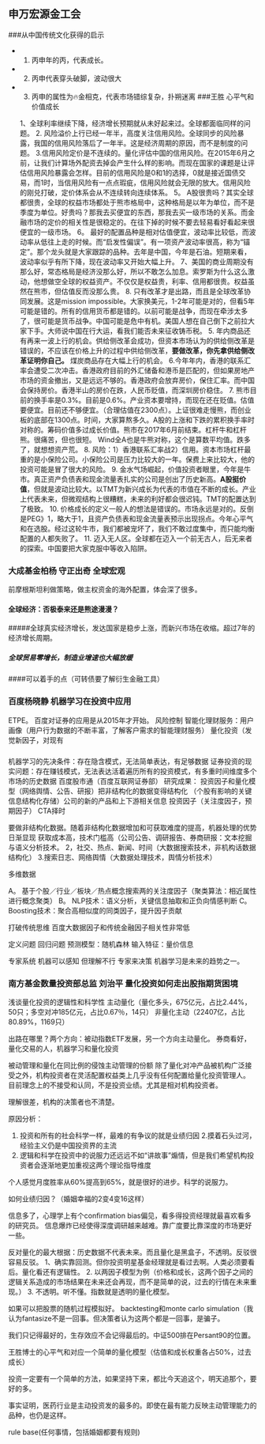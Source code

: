 ## 申万宏源金工会
###从中国传统文化获得的启示
- 1. 丙申年的丙，代表成长。
- 2. 丙申代表穿头破脚，波动很大
- 3. 丙申的属性为🔥金相克，代表市场错综复杂，扑朔迷离
###王胜 心平气和 价值成长
   
   1、全球利率继续下降，经济增长预期就从未好起来过。全球都面临同样的问题。 <CR>
   2. 风险溢价上行已经一年半，高度关注信用风险。全球同步的风险暴露，我国的信用风险落后了一年半。这是经济周期的原因，而不是制度的问题。<CR>  3.信用风险定价是不连续的。量化评估中国的信用风险。在2015年6月之前，让我们计算场外配资去掉会产生什么样的影响。而现在国家的课题是让评估信用风险暴露会怎样。目前的信用风险是0和1的选择，0就是接近国债交易，而1时，当信用风险有一点点瑕疵，信用风险就会无限的放大。信用风险的刚兑打破，定价体系会从不连续转向连续体系。<CR>
   5。 A股很贵吗？其实全球都很贵，全球的权益市场都处于熊市格局中，这种格局是以年为单位，而不是季度为单位。好贵吗？那我去买便宜的东西，那我去买一级市场的关系。而金融市场的定价的相关性是很稳定的。在往下掉的时候不要去轻易看好看起来很便宜的一级市场。
   6。 最好的配置品种是相对估值便宜，波动率比较低，而波动率从低往上走的时候。而“启发性偏误”。有一项资产波动率很高，称为“锚定”。那个龙头就是大家跟踪的品种。去年是中国，今年是石油。短期来看，波动率似乎有所下降，现在波动率又开始大幅上升。
   7、美国的商业周期没有那么好，常态格局是经济没那么好，所以不敢怎么加息。索罗斯为什么这么激动，他想做空全球的权益资产。不仅仅是权益贵，利率、信用都很贵。权益虽然在熊市，但估值反而没那么贵。
   8. 只有改革才是出路，而且是全球改革协同发展。这是mission impossible。大家换美元，1-2年可能是对的，但看5年可能是错的。所有的信用货币都是错的。以前可能是战争，而现在牵涉太多了，很可能是货币战争。中国可能是危中有机。美国人想在自己倒下之前拉大家下手。大师说中国在行大运，看我们能否未来征收铸币税。
    5. 年内商品还有再来一波上行的机会。供给侧改革会成功，但资本市场认为的供给侧改革是错误的，不应该在价格上升的过程中供给侧改革，**要做改革，你先拿供给侧改革证明你自己。** 煤炭商品存在大幅上行的机会。
    6.今年年内，香港的联系汇率会遭受二次冲击。香港政府目前的外汇储备和港币是匹配的，但如果房地产市场的资金撤出，又是远远不够的。香港政府会放弃房价，保住汇率。而中国会保持房价。香港半山的房价在跌，人民币贬值，而深圳房价稳住。
    7. 熊市目前的换手率是0.3%。目前是0.6%。产业资本要增持，而现在还在贬值。估值要便宜。目前还不够便宜。（合理估值在2300点）。上证很难走慢熊，而创业板的底部在1300点。时间，大家算熬多久。A股的上涨和下跌的累积换手率时对称的。筹码价值多过成长价值。熊市在2017年6月前结束。杠杆牛和杠杆熊。很痛苦，但也很短。
    Wind全A也是牛熊对称，这个是算数平均值。跌多了，就想想资产荒。
    8. 风险：1）香港联系汇率战2）信用。资本市场杠杆最重的是小保险公司。小保险公司是压力比较大的一年。保费上来比较大，他的投资可能是冒了很大的风险。
    9. 金水气场崛起，价值投资者眼里，今年是牛市。真正资产负债表和现金流量表扎实的公司是创出了历史新高。**A股挺价值**，但就是波动比较大。以TMT为新兴成长为代表的市值在不断的成长。产业上代表未来，但微观结构上很糟糕，未来的利好都会很迟钝。TMT的配置达到了极致。
    10. 价格成长的定义一般人的想法是错误的。市场永远是对的。反倒是PEG》1，略大于1，且资产负债表和现金流量表预示出现拐点。今年心平气和在选股。经过这轮牛市，我们都被宠坏了，我们不敢过度集中，而只能均衡配置的人都失败了。
    11. 迈入无人区。全球都在迈入一个前无古人，后无来者的探索。中国要把大家克服中等收入陷阱。
### 大成基金柏杨 守正出奇 全球宏观
前摩根斯坦利做策略，做主权资金的海外配置，体会深了很多。
#### 全球经济：否极泰来还是熊途漫漫？
#####全球真实经济增长，发达国家是稳步上涨，而新兴市场在收缩。超过7年的经济增长周期。
##### 全球贸易零增长，制造业增速也大幅放缓
####可以着手的点（可转债要了解衍生金融工具）
### 百度杨晓静 机器学习在投资中应用
ETPE。
百度对证券的应用是从2015年才开始。
风险控制
智能化理财服务：用户画像（用户行为数据的不断丰富，了解客户需求的智能理财服务）
量化投资（发觉新因子，对现有
#####
机器学习的先决条件：存在隐含模式，无法简单表达，有足够数据
证券投资的现实问题：存在赚钱模式，无法表达活着遍历所有的投资模式，有多重时间维度多个市场的历史数据<CR>
百度股市通（百度互联网证券部）
研究成果：
投资因子和量化模型（网络舆情、公告、研报）把非结构化的数据变得结构化
（个股有影响的关键信息结构化存储）公司的新的产品和上下游相关信息
投资因子（关注度因子，预期因子）
CTA择时

要做非结构化数据。随着非结构化数据增加和可获取难度的提高，机器处理的优势日渐显现
获取成本高，技术门槛高（公司公告、调研报告、券商研报：文本挖掘与语义分析技术。
2，社交、热点、新闻、时间（大数据搜索技术，非机构话数据结构化）
3.搜索日志、网络舆情（大数据处理技术，舆情分析技术）

多维数据

A。 基于个股／行业／板块／热点概念搜索两的关注度因子（聚类算法：相近属性进行概念聚类）
B。 NLP技术：语义分析，关键信息抽取和正负向情感判断
C。 Boosting技术：聚合高相似度的同类因子，提升因子贡献

打破传统思维
百度大数据因子和传统金融因子相关性非常低

定义问题
回归问题
预测模型：随机森林
输入特征：量价信息

专家系统
机器可以感知  但理解不行  专家来决策
机器学习是未来的趋势之一。
### 南方基金数量投资部总监 刘治平 量化投资如何走出股指期货困境
浅谈量化投资的逻辑性和科学性
主动量化（量化多头，675亿元，占比2.44%，50只；多空对冲185亿元，占比0.67％，14只）
非量化主动（22407亿，占比80.89%，1169只）

出路在哪里？两个方向：被动指数ETF发展，另一个方向主动量化。
券商看好，量化交易的人，机器学习和量化投资

被动管理和量化在同比例的侵蚀主动管理的份额
除了量化对冲产品被机构广泛接受之外，机构投资者在灵活配置权益类上几乎没有任何配置给量化投资管理人。
目前理念上的不接受和认同，不是投资业绩。尤其是相对机构投资者。

理解很差，机构的决策者也不清楚。

原因分析：
1. 投资和所有的社会科学一样，最难的有争议的就是业绩归因
2.摸着石头过河，经验主义仍是中国投资界的主流
3. 逻辑和科学在投资中的说服力还远远不如“讲故事”煽情，但是我们希望机构投资者会逐渐地更加重视这两个理论指导维度

个人感觉月度胜率从60%提高到65%，就是很好的进步。科学的说服力。

如何业绩归因？（婚姻幸福的2变4变16这样）

信息多了，心理学上有个confirmation bias偏见，看多得投资经理就最喜欢看多的研究员。
信息爆炸已经使得深度调研越来越难。靠广度要比靠深度的市场更好一些。

反对量化的最大根据：历史数据不代表未来。而且量化是黑盒子，不透明。反驳很容易反驳。
1、确实靠回测。但你投资明星基金经理就是看过去啊。人类必须要看后。量化看还有逻辑性。
2. 以两因子模型为例（价格和成长，这两个因子之间的逻辑关系造成的市场结果在未来还会再现，而不是简单的说，过去的行情在未来重现。）
3. 不透明。听不懂。指数就是透明的量化模型。

如果可以把股票的随机过程模拟好。
backtesting和monte carlo simulation（我认为fantasize不是一回事。但决策者认为这两个都是一回事，是骗子。

我们只记得最好的，生存效应不会记得最后的。中证500排在Persant90的位置。

王胜博士的心平气和对应一个简单的量化模型（估值和成长权重各占50%，过去成长）

投资一定要有一个简单的方法，如果坚持下来，都比今天追这个，明天追那个，要好的多。

事实证明，医药行业是主动投资发的最多的。即使在最有能力反映主动管理能力的品种，也仍是这样。

rule base(任何事情，包括婚姻都要有规则)



